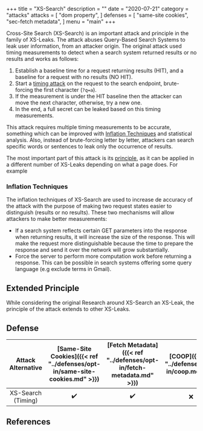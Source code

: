 +++
title = "XS-Search"
description = ""
date = "2020-07-21"
category = "attacks"
attacks = [
    "dom property",
]
defenses = [
    "same-site cookies",
    "sec-fetch metadata",
]
menu = "main"
+++

Cross-Site Search (XS-Search) is an important attack and principle in the family of XS-Leaks. The attack abuses Query-Based Search Systems to leak user information, from an attacker origin. The original attack used timing measurements to detect when a search system returned results or no results and works as follows:

1. Establish a baseline time for a request returning results (HIT), and a baseline for a request with no results (NO HIT).
2. Start a [timing attack](https://TODO) on the request to the search endpoint, brute-forcing the first character (`?q=a`).
3. If the measurement is under the HIT baseline then the attacker can move the next character, otherwise, try a new one.
4. In the end, a full secret can be leaked based on this timing measurements.

This attack requires multiple timing measurements to be accurate, something which can be improved with [Inflation Techniques](https://TODO) and statistical analysis. Also, instead of brute-forcing letter by letter, attackers can search specific words or sentences to leak only the occurrence of results.

The most important part of this attack is its [principle](https://TODO), as it can be applied in a different number of XS-Leaks depending on what a page does. For example


### Inflation Techniques

The inflation techniques of XS-Search are used to increase de accuracy of the attack with the purpose of making two request states easier to distinguish (results or no results). These two mechanisms will allow attackers to make better measurements:

- If a search system reflects certain GET parameters into the response when returning results, it will increase the size of the response. This will make the request more distinguishable because the time to prepare the response and send it over the network will grow substantially.
- Force the server to perform more computation work before returning a response. This can be possible in search systems offering some query language (e.g exclude terms in Gmail).


## Extended Principle

While considering the original Research around XS-Search an XS-Leak, the principle of the attack extends to other XS-Leaks.



## Defense

| Attack Alternative  | [Same-Site Cookies]({{< ref "../defenses/opt-in/same-site-cookies.md" >}})  | [Fetch Metadata]({{< ref "../defenses/opt-in/fetch-metadata.md" >}})  | [COOP]({{< ref "../defenses/opt-in/coop.md" >}})  |  [Framing Protections]({{< ref "../defenses/opt-in/xfo.md" >}}) |
|:----------------------------------:|:--------------------------:|:---------------:|:-----:|:--------------------:|
| XS-Search (Timing)                 |         ✔️                 |      ✔️         |  ❌   |          ❌         |

## References

[^1]: Cross-Site Search Attacks, [link](https://446h.cybersec.fun/xssearch.pdf)
[^2]: Cross-Site Search (XS-Search) Attacks - Hemi Leibowitz, OWASP AppSec IL 2015, [link](https://owasp.org/www-pdf-archive/AppSecIL2015_Cross-Site-Search-Attacks_HemiLeibowitz.pdf)